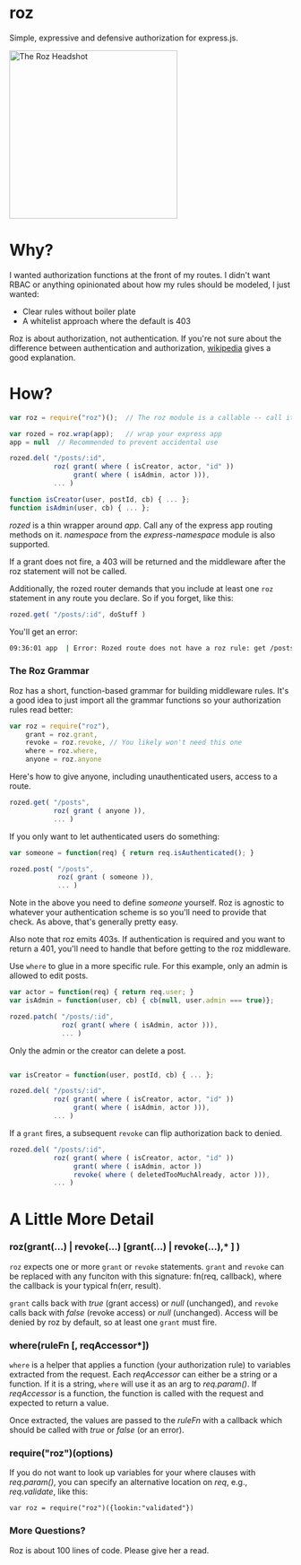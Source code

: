 roz
===
Simple, expressive and defensive authorization for express.js.

[<img src="https://raw.github.com/nomic/roz/master/roz-night-court.jpg"
     alt="The Roz Headshot"
     height="300px"/>](http://www.imdb.com/title/tt0086770/)

Why?
====
I wanted authorization functions at the front of my routes.  I didn't want RBAC
or anything opinionated about how my rules should be modeled, I just wanted:

* Clear rules without boiler plate
* A whitelist approach where the default is 403

Roz is about authorization, not authentication.  If you're not sure about the
difference between authentication and authorization, [wikipedia](http://en.wikipedia.org/wiki/Authentication#Authorization)
gives a good explanation.

How?
====
```js
var roz = require("roz")();  // The roz module is a callable -- call it

var rozed = roz.wrap(app);   // wrap your express app
app = null  // Recommended to prevent accidental use

rozed.del( "/posts/:id",
           roz( grant( where ( isCreator, actor, "id" ))
                grant( where ( isAdmin, actor ))),
           ... )

function isCreator(user, postId, cb) { ... };
function isAdmin(user, cb) { ... };
```

*rozed* is a thin wrapper around *app*.  Call any of the express app routing
methods on it.  *namespace* from the *express-namespace* module is also supported.

If a grant does not fire, a 403 will be returned and the middleware after the
roz statement will not be called.

Additionally, the rozed router demands that you include at least one `roz` statement in
any route you declare.  So if you forget, like this:
```js
rozed.get( "/posts/:id", doStuff )
```
You'll get an error:
```bash
09:36:01 app  | Error: Rozed route does not have a roz rule: get /posts/:id
```

### The Roz Grammar

Roz has a short, function-based grammar for building middleware rules. It's a good
idea to just import all the grammar functions so your authorization rules
read better:
```js
var roz = require("roz"),
    grant = roz.grant,
    revoke = roz.revoke, // You likely won't need this one
    where = roz.where,
    anyone = roz.anyone
```

Here's how to give anyone, including unauthenticated users, access to a route.
```js
rozed.get( "/posts",
           roz( grant ( anyone )),
           ... )
```

If you only want to let authenticated users do something:
```js
var someone = function(req) { return req.isAuthenticated(); }

rozed.post( "/posts",
            roz( grant ( someone )),
            ... )
```

Note in the above you need to define *someone* yourself.  Roz is agnostic to
whatever your authentication scheme is so you'll need to provide that check.  As
above, that's generally pretty easy.

Also note that roz emits 403s.  If authentication is required and you want to
return a 401, you'll need to handle that before getting to the roz middleware.


Use `where` to glue in a more specific rule.  For this example, only
an admin is allowed to edit posts.
```js
var actor = function(req) { return req.user; }
var isAdmin = function(user, cb) { cb(null, user.admin === true)};

rozed.patch( "/posts/:id",
             roz( grant( where ( isAdmin, actor ))),
             ... )
```

Only the admin or the creator can delete a post.
```js

var isCreator = function(user, postId, cb) { ... };

rozed.del( "/posts/:id",
           roz( grant( where ( isCreator, actor, "id" ))
                grant( where ( isAdmin, actor ))),
           ... )
```

If a `grant` fires, a subsequent `revoke` can flip authorization back
to denied.
```js
rozed.del( "/posts/:id",
           roz( grant( where ( isCreator, actor, "id" ))
                grant( where ( isAdmin, actor ))
                revoke( where ( deletedTooMuchAlready, actor ))),
           ... )
```

A Little More Detail
====================

### roz(grant(...) | revoke(...) [grant(...) | revoke(...),* ] )
`roz` expects one or more `grant` or `revoke` statements.  `grant`
and `revoke` can be replaced with any funciton with this signature:
fn(req, callback), where the callback is your typical fn(err, result).

`grant` calls back with *true* (grant access) or *null* (unchanged),
and `revoke` calls back with *false* (revoke access) or *null* (unchanged).
Access will be denied by roz by default, so at least one `grant` must fire.

### where(ruleFn [, reqAccessor*])
`where` is a helper that applies a function (your authorization rule) to
variables extracted from the request.  Each *reqAccessor* can either be a
string or a function.  If it is a string, `where` will use it as an arg to
*req.param()*.  If *reqAccessor* is a function, the function is called with the
request and expected to return a value.

Once extracted, the values are passed to the *ruleFn* with a callback which
should be called with *true* or *false* (or an error).

### require("roz")(options)
If you do not want to look up variables for your where clauses with *req.param()*,
you can specify an alternative location on *req*, e.g., *req.validate*, like this:
```
var roz = require("roz")({lookin:"validated"})
```

### More Questions?
Roz is about 100 lines of code.  Please give her a read.

